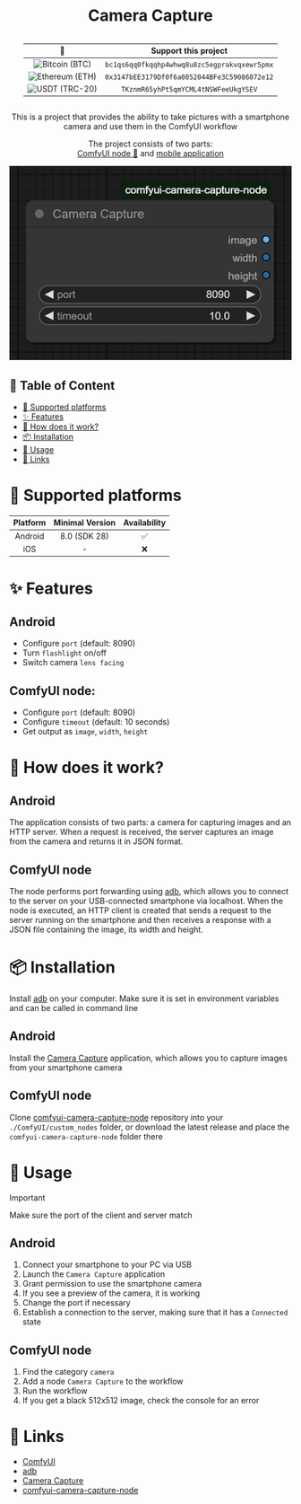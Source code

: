 <h1 align="center">Camera Capture</h1>

<div align="center" style="display: grid; justify-content: center;">

|                                                                  🌟                                                                   |                  Support this project                   |               
|:-------------------------------------------------------------------------------------------------------------------------------------:|:-------------------------------------------------------:|
|  <img src="https://raw.githubusercontent.com/ErikThiart/cryptocurrency-icons/master/32/bitcoin.png" alt="Bitcoin (BTC)" width="32"/>  | <code>bc1qs6qq0fkqqhp4whwq8u8zc5egprakvqxewr5pmx</code> | 
| <img src="https://raw.githubusercontent.com/ErikThiart/cryptocurrency-icons/master/32/ethereum.png" alt="Ethereum (ETH)" width="32"/> | <code>0x3147bEE3179Df0f6a0852044BFe3C59086072e12</code> |
|  <img src="https://raw.githubusercontent.com/ErikThiart/cryptocurrency-icons/master/32/tether.png" alt="USDT (TRC-20)" width="32"/>   |     <code>TKznmR65yhPt5qmYCML4tNSWFeeUkgYSEV</code>     |

</div>

<p align="center">This is a project that provides the ability to take pictures with a smartphone camera and use them in the ComfyUI workflow</p>
<p align="center">The project consists of two parts:
<br>
<a href="https://github.com/numq/comfyui-camera-capture-node">ComfyUI node 📍</a>
and
<a href="https://github.com/numq/camera-capture">mobile application</a>
</p>

<div style="text-align:center"><img src="media/preview.png" alt="preview"/></div>

## 📖 Table of Content

* [📱 Supported platforms](#-supported-platforms)
* [✨ Features](#-features)
* [🔧 How does it work?](#-how-does-it-work)
* [📦 Installation](#-installation)
* [🎯 Usage](#-usage)
* [🔗 Links](#-links)

# 📱 Supported platforms

| Platform | Minimal Version | Availability |
|:--------:|:---------------:|:------------:|
| Android  |  8.0 (SDK 28)   |      ✅       |
|   iOS    |        -        |      ❌       |

# ✨ Features

## Android

- Configure `port` (default: 8090)
- Turn `flashlight` on/off
- Switch camera `lens facing`

## ComfyUI node:

- Configure `port` (default: 8090)
- Configure `timeout` (default: 10 seconds)
- Get output as `image`, `width`, `height`

# 🔧 How does it work?

## Android

The application consists of two parts: a camera for capturing images and an HTTP server.
When a request is received, the server captures an image from the camera and returns it in JSON format.

## ComfyUI node

The node performs port forwarding using [adb](https://developer.android.com/tools/adb), which allows you to connect to
the server on your USB-connected
smartphone
via localhost.
When the node is executed, an HTTP client is created that sends a request to the server running on the smartphone and
then receives a response with a JSON file containing the image, its width and height.

# 📦 Installation

Install [adb](https://developer.android.com/tools/adb) on your computer. Make sure it is set in environment variables
and can be called in command line

## Android

Install the [Camera Capture](https://github.com/numq/camera-capture) application, which allows you to
capture images from your smartphone camera

## ComfyUI node

Clone [comfyui-camera-capture-node](https://github.com/numq/comfyui-camera-capture-node) repository into your
`./ComfyUI/custom_nodes` folder, or download the latest release and place the `comfyui-camera-capture-node` folder
there

# 🎯 Usage

> [!IMPORTANT]
> Make sure the port of the client and server match

## Android

1. Connect your smartphone to your PC via USB
2. Launch the `Camera Capture` application
3. Grant permission to use the smartphone camera
4. If you see a preview of the camera, it is working
5. Change the port if necessary
6. Establish a connection to the server, making sure that it has a `Connected` state

## ComfyUI node

1. Find the category `camera`
2. Add a node `Camera Capture` to the workflow
3. Run the workflow
4. If you get a black 512x512 image, check the console for an error

# 🔗 Links

- [ComfyUI](https://www.comfy.org/)
- [adb](https://developer.android.com/tools/adb)
- [Camera Capture](https://github.com/numq/camera-capture)
- [comfyui-camera-capture-node](https://github.com/numq/comfyui-camera-capture-node)
